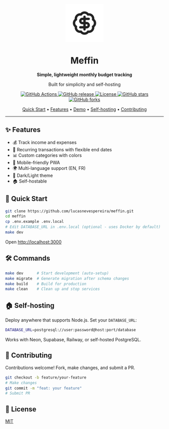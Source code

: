 <div align="center">
  <img src="public/logo.png" alt="Meffin Logo" width="120" height="120" />
  <h1>Meffin</h1>
  <p><strong>Simple, lightweight monthly budget tracking</strong></p>
  <p>Built for simplicity and self-hosting</p>
  
  <p>
    <a href="https://github.com/lucasnevespereira/meffin/actions">
      <img alt="GitHub Actions" src="https://img.shields.io/github/actions/workflow/status/lucasnevespereira/meffin/ci.yml?branch=main&style=flat-square&logo=github" />
    </a>
    <a href="https://github.com/lucasnevespereira/meffin/releases">
      <img alt="GitHub release" src="https://img.shields.io/github/v/release/lucasnevespereira/meffin?style=flat-square&logo=github" />
    </a>
    <a href="https://github.com/lucasnevespereira/meffin/blob/main/LICENSE">
      <img alt="License" src="https://img.shields.io/github/license/lucasnevespereira/meffin?style=flat-square" />
    </a>
    <a href="https://github.com/lucasnevespereira/meffin/stargazers">
      <img alt="GitHub stars" src="https://img.shields.io/github/stars/lucasnevespereira/meffin?style=flat-square&logo=github" />
    </a>
    <a href="https://github.com/lucasnevespereira/meffin/network/members">
      <img alt="GitHub forks" src="https://img.shields.io/github/forks/lucasnevespereira/meffin?style=flat-square&logo=github" />
    </a>
  </p>
  
  <p>
    <a href="#-quick-start">Quick Start</a> •
    <a href="#-features">Features</a> •
    <a href="#-demo">Demo</a> •
    <a href="#-self-hosting">Self-hosting</a> •
    <a href="#-contributing">Contributing</a>
  </p>
</div>

---

## ✨ Features

- 💰 Track income and expenses
- 🔄 Recurring transactions with flexible end dates  
- 📊 Custom categories with colors
- 📱 Mobile-friendly PWA
- 🌍 Multi-language support (EN, FR)
- 🎨 Dark/Light theme
- 🏠 Self-hostable

## 🚀 Quick Start

```bash
git clone https://github.com/lucasnevespereira/meffin.git
cd meffin
cp .env.example .env.local
# Edit DATABASE_URL in .env.local (optional - uses Docker by default)
make dev
```

Open [http://localhost:3000](http://localhost:3000)

## 🛠️ Commands

```bash
make dev      # Start development (auto-setup)
make migrate  # Generate migration after schema changes  
make build    # Build for production
make clean    # Clean up and stop services
```

## 🏠 Self-hosting

Deploy anywhere that supports Node.js. Set your `DATABASE_URL`:

```bash
DATABASE_URL=postgresql://user:password@host:port/database
```

Works with Neon, Supabase, Railway, or self-hosted PostgreSQL.

## 🤝 Contributing

Contributions welcome! Fork, make changes, and submit a PR.

```bash
git checkout -b feature/your-feature
# Make changes
git commit -m "feat: your feature"  
# Submit PR
```

## 📄 License

[MIT](LICENSE)
